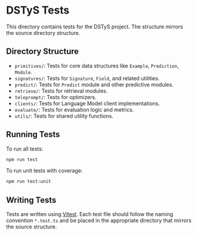# DSTyS Tests

This directory contains tests for the DSTyS project. The structure mirrors the source directory structure.

## Directory Structure

- `primitives/`: Tests for core data structures like `Example`, `Prediction`, `Module`.
- `signatures/`: Tests for `Signature`, `Field`, and related utilities.
- `predict/`: Tests for `Predict` module and other predictive modules.
- `retrieve/`: Tests for retrieval modules.
- `teleprompt/`: Tests for optimizers.
- `clients/`: Tests for Language Model client implementations.
- `evaluate/`: Tests for evaluation logic and metrics.
- `utils/`: Tests for shared utility functions.

## Running Tests

To run all tests:

```bash
npm run test
```

To run unit tests with coverage:

```bash
npm run test:unit
```

## Writing Tests

Tests are written using [Vitest](https://vitest.dev/). Each test file should follow the naming convention `*.test.ts` and be placed in the appropriate directory that mirrors the source structure.

